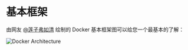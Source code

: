 # 基本框架

由网友 [@莲子弗如清](http://www.weibo.com/shlallen) 绘制的 Docker 基本框架图可以给您一个最基本的了解：

![Docker Architecture](https://raw.githubusercontent.com/Unknwon/docker-source-study-notes/master/images/docker-arch.jpg)

